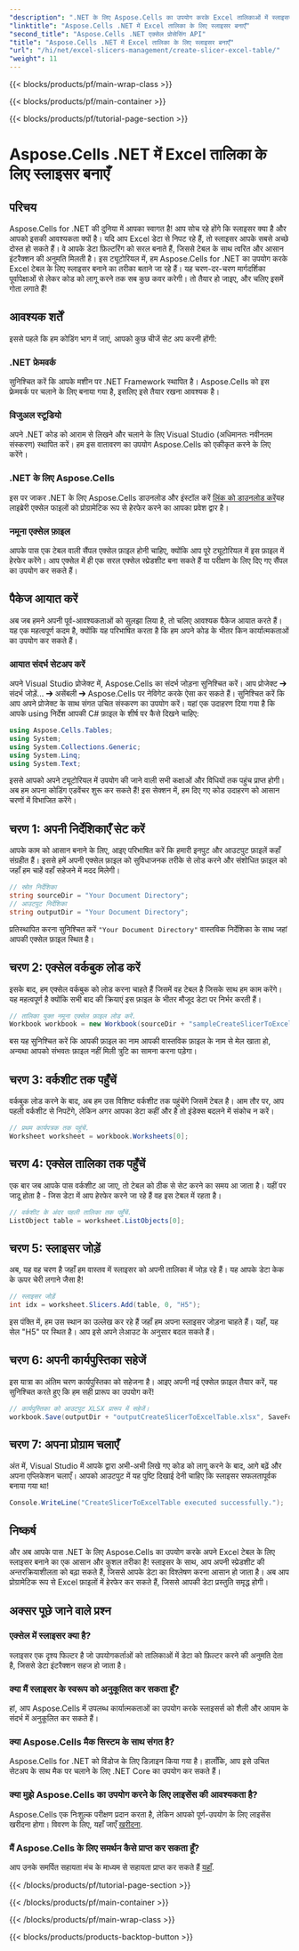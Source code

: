 ```yaml
---
"description": ".NET के लिए Aspose.Cells का उपयोग करके Excel तालिकाओं में स्लाइसर बनाने का तरीका जानें। कुशल डेटा फ़िल्टरिंग के लिए चरण-दर-चरण मार्गदर्शिका।"
"linktitle": "Aspose.Cells .NET में Excel तालिका के लिए स्लाइसर बनाएँ"
"second_title": "Aspose.Cells .NET एक्सेल प्रोसेसिंग API"
"title": "Aspose.Cells .NET में Excel तालिका के लिए स्लाइसर बनाएँ"
"url": "/hi/net/excel-slicers-management/create-slicer-excel-table/"
"weight": 11
---
```


{{< blocks/products/pf/main-wrap-class >}}

{{< blocks/products/pf/main-container >}}

{{< blocks/products/pf/tutorial-page-section >}}

# Aspose.Cells .NET में Excel तालिका के लिए स्लाइसर बनाएँ

## परिचय
Aspose.Cells for .NET की दुनिया में आपका स्वागत है! आप सोच रहे होंगे कि स्लाइसर क्या है और आपको इसकी आवश्यकता क्यों है। यदि आप Excel डेटा से निपट रहे हैं, तो स्लाइसर आपके सबसे अच्छे दोस्त हो सकते हैं। वे आपके डेटा फ़िल्टरिंग को सरल बनाते हैं, जिससे टेबल के साथ त्वरित और आसान इंटरैक्शन की अनुमति मिलती है। इस ट्यूटोरियल में, हम Aspose.Cells for .NET का उपयोग करके Excel टेबल के लिए स्लाइसर बनाने का तरीका बताने जा रहे हैं।
यह चरण-दर-चरण मार्गदर्शिका पूर्वापेक्षाओं से लेकर कोड को लागू करने तक सब कुछ कवर करेगी। तो तैयार हो जाइए, और चलिए इसमें गोता लगाते हैं!
## आवश्यक शर्तें
इससे पहले कि हम कोडिंग भाग में जाएं, आपको कुछ चीजें सेट अप करनी होंगी:
### .NET फ्रेमवर्क
सुनिश्चित करें कि आपके मशीन पर .NET Framework स्थापित है। Aspose.Cells को इस फ्रेमवर्क पर चलाने के लिए बनाया गया है, इसलिए इसे तैयार रखना आवश्यक है।
### विजुअल स्टूडियो
अपने .NET कोड को आराम से लिखने और चलाने के लिए Visual Studio (अधिमानतः नवीनतम संस्करण) स्थापित करें। हम इस वातावरण का उपयोग Aspose.Cells को एकीकृत करने के लिए करेंगे।
### .NET के लिए Aspose.Cells
इस पर जाकर .NET के लिए Aspose.Cells डाउनलोड और इंस्टॉल करें [लिंक को डाउनलोड करें](https://releases.aspose.com/cells/net/)यह लाइब्रेरी एक्सेल फाइलों को प्रोग्रामेटिक रूप से हेरफेर करने का आपका प्रवेश द्वार है।
### नमूना एक्सेल फ़ाइल
आपके पास एक टेबल वाली सैंपल एक्सेल फ़ाइल होनी चाहिए, क्योंकि आप पूरे ट्यूटोरियल में इस फ़ाइल में हेरफेर करेंगे। आप एक्सेल में ही एक सरल एक्सेल स्प्रेडशीट बना सकते हैं या परीक्षण के लिए दिए गए सैंपल का उपयोग कर सकते हैं।
## पैकेज आयात करें
अब जब हमने अपनी पूर्व-आवश्यकताओं को सुलझा लिया है, तो चलिए आवश्यक पैकेज आयात करते हैं। यह एक महत्वपूर्ण कदम है, क्योंकि यह परिभाषित करता है कि हम अपने कोड के भीतर किन कार्यात्मकताओं का उपयोग कर सकते हैं।
### आयात संदर्भ सेटअप करें
अपने Visual Studio प्रोजेक्ट में, Aspose.Cells का संदर्भ जोड़ना सुनिश्चित करें। आप प्रोजेक्ट ➔ संदर्भ जोड़ें... ➔ असेंबली ➔ Aspose.Cells पर नेविगेट करके ऐसा कर सकते हैं। सुनिश्चित करें कि आप अपने प्रोजेक्ट के साथ संगत उचित संस्करण का उपयोग करें।
यहां एक उदाहरण दिया गया है कि आपके using निर्देश आपकी C# फ़ाइल के शीर्ष पर कैसे दिखने चाहिए:
```csharp
using Aspose.Cells.Tables;
using System;
using System.Collections.Generic;
using System.Linq;
using System.Text;
```
इससे आपको अपने ट्यूटोरियल में उपयोग की जाने वाली सभी कक्षाओं और विधियों तक पहुंच प्राप्त होगी।
अब हम अपना कोडिंग एडवेंचर शुरू कर सकते हैं! इस सेक्शन में, हम दिए गए कोड उदाहरण को आसान चरणों में विभाजित करेंगे।
## चरण 1: अपनी निर्देशिकाएँ सेट करें
आपके काम को आसान बनाने के लिए, आइए परिभाषित करें कि हमारी इनपुट और आउटपुट फ़ाइलें कहाँ संग्रहीत हैं। इससे हमें अपनी एक्सेल फ़ाइल को सुविधाजनक तरीके से लोड करने और संशोधित फ़ाइल को जहाँ हम चाहें वहाँ सहेजने में मदद मिलेगी।
```csharp
// स्रोत निर्देशिका
string sourceDir = "Your Document Directory";
// आउटपुट निर्देशिका
string outputDir = "Your Document Directory";
```
प्रतिस्थापित करना सुनिश्चित करें `"Your Document Directory"` वास्तविक निर्देशिका के साथ जहां आपकी एक्सेल फ़ाइल स्थित है।
## चरण 2: एक्सेल वर्कबुक लोड करें
इसके बाद, हम एक्सेल वर्कबुक को लोड करना चाहते हैं जिसमें वह टेबल है जिसके साथ हम काम करेंगे। यह महत्वपूर्ण है क्योंकि सभी बाद की क्रियाएं इस फ़ाइल के भीतर मौजूद डेटा पर निर्भर करती हैं।
```csharp
// तालिका युक्त नमूना एक्सेल फ़ाइल लोड करें.
Workbook workbook = new Workbook(sourceDir + "sampleCreateSlicerToExcelTable.xlsx");
```
बस यह सुनिश्चित करें कि आपकी फ़ाइल का नाम आपकी वास्तविक फ़ाइल के नाम से मेल खाता हो, अन्यथा आपको संभवतः फ़ाइल नहीं मिली त्रुटि का सामना करना पड़ेगा।
## चरण 3: वर्कशीट तक पहुँचें
वर्कबुक लोड करने के बाद, अब हम उस विशिष्ट वर्कशीट तक पहुंचेंगे जिसमें टेबल है। आम तौर पर, आप पहली वर्कशीट से निपटेंगे, लेकिन अगर आपका डेटा कहीं और है तो इंडेक्स बदलने में संकोच न करें।
```csharp
// प्रथम कार्यपत्रक तक पहुंचें.
Worksheet worksheet = workbook.Worksheets[0];
```
## चरण 4: एक्सेल तालिका तक पहुँचें
एक बार जब आपके पास वर्कशीट आ जाए, तो टेबल को ठीक से सेट करने का समय आ जाता है। यहीं पर जादू होता है - जिस डेटा में आप हेरफेर करने जा रहे हैं वह इस टेबल में रहता है।
```csharp
// वर्कशीट के अंदर पहली तालिका तक पहुँचें.
ListObject table = worksheet.ListObjects[0];
```
## चरण 5: स्लाइसर जोड़ें
अब, यह वह चरण है जहाँ हम वास्तव में स्लाइसर को अपनी तालिका में जोड़ रहे हैं। यह आपके डेटा केक के ऊपर चेरी लगाने जैसा है! 
```csharp
// स्लाइसर जोड़ें
int idx = worksheet.Slicers.Add(table, 0, "H5");
```
इस पंक्ति में, हम उस स्थान का उल्लेख कर रहे हैं जहाँ हम अपना स्लाइसर जोड़ना चाहते हैं। यहाँ, यह सेल "H5" पर स्थित है। आप इसे अपने लेआउट के अनुसार बदल सकते हैं।
## चरण 6: अपनी कार्यपुस्तिका सहेजें
इस यात्रा का अंतिम चरण कार्यपुस्तिका को सहेजना है। आइए अपनी नई एक्सेल फ़ाइल तैयार करें, यह सुनिश्चित करते हुए कि हम सही प्रारूप का उपयोग करें!
```csharp
// कार्यपुस्तिका को आउटपुट XLSX प्रारूप में सहेजें।
workbook.Save(outputDir + "outputCreateSlicerToExcelTable.xlsx", SaveFormat.Xlsx);
```
## चरण 7: अपना प्रोग्राम चलाएँ
अंत में, Visual Studio में आपके द्वारा अभी-अभी लिखे गए कोड को लागू करने के बाद, आगे बढ़ें और अपना एप्लिकेशन चलाएँ। आपको आउटपुट में यह पुष्टि दिखाई देनी चाहिए कि स्लाइसर सफलतापूर्वक बनाया गया था!
```csharp
Console.WriteLine("CreateSlicerToExcelTable executed successfully.");
```
## निष्कर्ष
और अब आपके पास .NET के लिए Aspose.Cells का उपयोग करके अपने Excel टेबल के लिए स्लाइसर बनाने का एक आसान और कुशल तरीका है! स्लाइसर के साथ, आप अपनी स्प्रेडशीट की अन्तरक्रियाशीलता को बढ़ा सकते हैं, जिससे आपके डेटा का विश्लेषण करना आसान हो जाता है। अब आप प्रोग्रामेटिक रूप से Excel फ़ाइलों में हेरफेर कर सकते हैं, जिससे आपकी डेटा प्रस्तुति समृद्ध होगी।
## अक्सर पूछे जाने वाले प्रश्न

### एक्सेल में स्लाइसर क्या है?
स्लाइसर एक दृश्य फिल्टर है जो उपयोगकर्ताओं को तालिकाओं में डेटा को फ़िल्टर करने की अनुमति देता है, जिससे डेटा इंटरैक्शन सहज हो जाता है।
  
### क्या मैं स्लाइसर के स्वरूप को अनुकूलित कर सकता हूँ?
हां, आप Aspose.Cells में उपलब्ध कार्यात्मकताओं का उपयोग करके स्लाइसर्स को शैली और आयाम के संदर्भ में अनुकूलित कर सकते हैं।
  
### क्या Aspose.Cells मैक सिस्टम के साथ संगत है?
Aspose.Cells for .NET को विंडोज के लिए डिज़ाइन किया गया है। हालाँकि, आप इसे उचित सेटअप के साथ मैक पर चलाने के लिए .NET Core का उपयोग कर सकते हैं।
  
### क्या मुझे Aspose.Cells का उपयोग करने के लिए लाइसेंस की आवश्यकता है?
Aspose.Cells एक निःशुल्क परीक्षण प्रदान करता है, लेकिन आपको पूर्ण-उपयोग के लिए लाइसेंस खरीदना होगा। विवरण के लिए, यहाँ जाएँ [खरीदना](https://purchase.aspose.com/buy).
  
### मैं Aspose.Cells के लिए समर्थन कैसे प्राप्त कर सकता हूँ?
आप उनके समर्पित सहायता मंच के माध्यम से सहायता प्राप्त कर सकते हैं [यहाँ](https://forum.aspose.com/c/cells/9).

{{< /blocks/products/pf/tutorial-page-section >}}

{{< /blocks/products/pf/main-container >}}

{{< /blocks/products/pf/main-wrap-class >}}

{{< blocks/products/products-backtop-button >}}